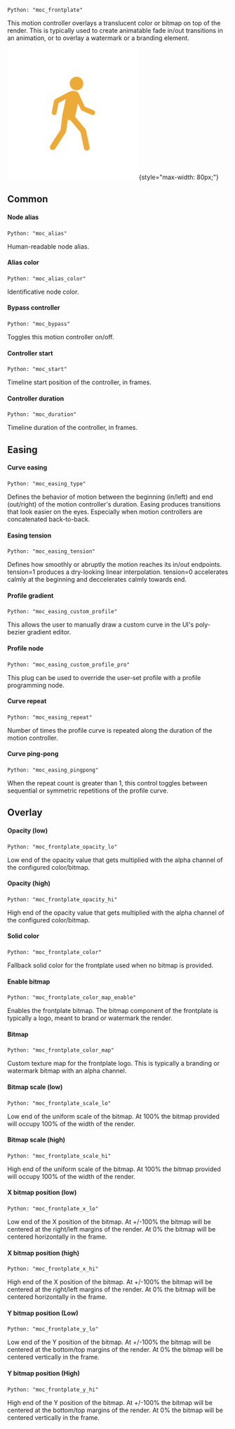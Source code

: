 `Python: "moc_frontplate"`

This motion controller overlays a translucent color or bitmap on top of the render. This is typically used to create animatable fade in/out transitions in an animation, or to overlay a watermark or a branding element.

![Icon](moc_frontplate_swatch.png "Icon"){style="max-width: 80px;"}

## Common

#### Node alias
`Python: "moc_alias"`

Human-readable node alias.

#### Alias color
`Python: "moc_alias_color"`

Identificative node color.

#### Bypass controller
`Python: "moc_bypass"`

Toggles this motion controller on/off.

#### Controller start
`Python: "moc_start"`

Timeline start position of the controller, in frames.

#### Controller duration
`Python: "moc_duration"`

Timeline duration of the controller, in frames.

## Easing

#### Curve easing
`Python: "moc_easing_type"`

Defines the behavior of motion between the beginning (in/left) and end (out/right) of the motion controller's duration. Easing produces transitions that look easier on the eyes. Especially when motion controllers are concatenated back-to-back.

#### Easing tension
`Python: "moc_easing_tension"`

Defines how smoothly or abruptly the motion reaches its in/out endpoints. tension=1 produces a dry-looking linear interpolation. tension=0 accelerates calmly at the beginning and deccelerates calmly towards end.

#### Profile gradient
`Python: "moc_easing_custom_profile"`

This allows the user to manually draw a custom curve in the UI's poly-bezier gradient editor.

#### Profile node
`Python: "moc_easing_custom_profile_pro"`

This plug can be used to override the user-set profile with a profile programming node.

#### Curve repeat
`Python: "moc_easing_repeat"`

Number of times the profile curve is repeated along the duration of the motion controller.

#### Curve ping-pong
`Python: "moc_easing_pingpong"`

When the repeat count is greater than 1, this control toggles between sequential or symmetric repetitions of the profile curve.

## Overlay

#### Opacity (low)
`Python: "moc_frontplate_opacity_lo"`

Low end of the opacity value that gets multiplied with the alpha channel of the configured color/bitmap.

#### Opacity (high)
`Python: "moc_frontplate_opacity_hi"`

High end of the opacity value that gets multiplied with the alpha channel of the configured color/bitmap.

#### Solid color
`Python: "moc_frontplate_color"`

Fallback solid color for the frontplate used when no bitmap is provided.

#### Enable bitmap
`Python: "moc_frontplate_color_map_enable"`

Enables the frontplate bitmap. The bitmap component of the frontplate is typically a logo, meant to brand or watermark the render.

#### Bitmap
`Python: "moc_frontplate_color_map"`

Custom texture map for the frontplate logo. This is typically a branding or watermark bitmap with an alpha channel.

#### Bitmap scale (low)
`Python: "moc_frontplate_scale_lo"`

Low end of the uniform scale of the bitmap. At 100% the bitmap provided will occupy 100% of the width of the render.

#### Bitmap scale (high)
`Python: "moc_frontplate_scale_hi"`

High end of the uniform scale of the bitmap. At 100% the bitmap provided will occupy 100% of the width of the render.

#### X bitmap position (low)
`Python: "moc_frontplate_x_lo"`

Low end of the X position of the bitmap. At +/-100% the bitmap will be centered at the right/left margins of the render. At 0% the bitmap will be centered horizontally in the frame.

#### X bitmap position (high)
`Python: "moc_frontplate_x_hi"`

High end of the X position of the bitmap. At +/-100% the bitmap will be centered at the right/left margins of the render. At 0% the bitmap will be centered horizontally in the frame.

#### Y bitmap position (Low)
`Python: "moc_frontplate_y_lo"`

Low end of the Y position of the bitmap. At +/-100% the bitmap will be centered at the bottom/top margins of the render. At 0% the bitmap will be centered vertically in the frame.

#### Y bitmap position (High)
`Python: "moc_frontplate_y_hi"`

High end of the Y position of the bitmap. At +/-100% the bitmap will be centered at the bottom/top margins of the render. At 0% the bitmap will be centered vertically in the frame.

